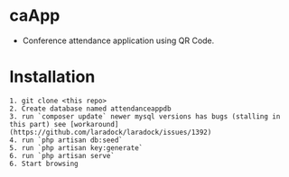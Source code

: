 # caApp
- Conference attendance application using QR Code.

# Installation
    1. git clone <this repo>
    2. Create database named attendanceappdb
    3. run `composer update` newer mysql versions has bugs (stalling in this part) see [workaround](https://github.com/laradock/laradock/issues/1392)
    4. run `php artisan db:seed`
    5. run `php artisan key:generate`
    6. run `php artisan serve`
    6. Start browsing
